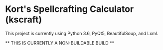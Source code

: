 # Kort's Spellcrafting Calculator (kscraft)

This project is currently using Python 3.6, PyQt5, BeautifulSoup, and Lxml.

** THIS IS CURRENTLY A NON-BUILDABLE BUILD **

